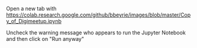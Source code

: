 Open a new tab with https://colab.research.google.com/github/bbeyrie/images/blob/master/Copy_of_Digimeetup.ipynb

Uncheck the warning message who appears to run the Jupyter Notebook and then click on "Run anyway"
